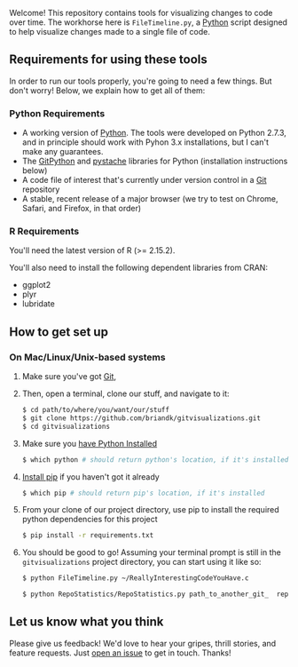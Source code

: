 Welcome! This repository contains tools for visualizing changes to code over time. The workhorse here is `FileTimeline.py`, a [Python][1] script designed to help visualize changes made to a single file of code. 

## Requirements for using these tools ##

In order to run our tools properly, you're going to need a few things. But don't worry! Below, we explain how to get all of them:

### Python Requirements

- A working version of [Python][1]. The tools were developed on Python 2.7.3, and in principle should work with Pyhon 3.x installations, but I can't make any guarantees.
- The [GitPython][3] and [pystache][5] libraries for Python (installation instructions below)
- A code file of interest that's currently under version control in a [Git][2] repository
- A stable, recent release of a major browser (we try to test on Chrome, Safari, and Firefox, in that order)

### R Requirements

You'll need the latest version of R (>= 2.15.2).

You'll also need to install the following dependent libraries from CRAN:

- ggplot2
- plyr
- lubridate

## How to get set up ##

### On Mac/Linux/Unix-based systems

1. Make sure you've got [Git][2], 
2. Then, open a terminal, clone our stuff, and navigate to it:
    
    ```bash
    $ cd path/to/where/you/want/our/stuff
    $ git clone https://github.com/briandk/gitvisualizations.git
    $ cd gitvisualizations
    ```

3. Make sure you [have Python Installed][6]

    ```bash
    $ which python # should return python's location, if it's installed
    ```

4. [Install pip][7] if you haven't got it already

    ```bash
    $ which pip # should return pip's location, if it's installed
    ```

5. From your clone of our project directory, use pip to install the required python dependencies for this project

    ```bash
    $ pip install -r requirements.txt
    ```

6. You should be good to go! Assuming your terminal prompt is still in the `gitvisualizations` project directory, you can start using it like so:

    ```bash
    $ python FileTimeline.py ~/ReallyInterestingCodeYouHave.c
    ```
  
    ```bash
    $ python RepoStatistics/RepoStatistics.py path_to_another_git_  repository
    ```

## Let us know what you think

Please give us feedback! We'd love to hear your gripes, thrill stories, and feature requests. Just [open an issue][8] to get in touch. Thanks!

[1]: http://python.org/
[2]: http://git-scm.com
[3]: http://pypi.python.org/pypi/GitPython/0.3.2.RC1
[4]: http://mxcl.github.com/homebrew/
[5]: http://pypi.python.org/pypi/pystache
[6]: http://wiki.python.org/moin/BeginnersGuide/Download
[7]: http://www.pip-installer.org/en/latest/installing.html
[8]: https://github.com/briandk/gitvisualizations/issues/new